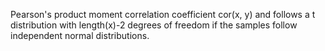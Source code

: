 Pearson's product moment correlation coefficient cor(x, y) and follows a t distribution with length(x)-2 degrees of freedom if the samples follow independent normal distributions.
